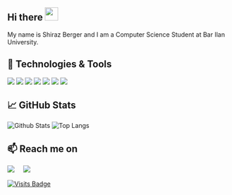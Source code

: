 ## Hi there <img src="https://raw.githubusercontent.com/aemmadi/aemmadi/master/wave.gif" width="30px">
  
My name is Shiraz Berger and I am a Computer Science Student at Bar Ilan University.

## 🔧 Technologies & Tools
<p align="left">
 <img src="https://img.shields.io/badge/java-%23ED8B00.svg?&style=for-the-badge&logo=java&logoColor=white"> <img src="https://img.shields.io/badge/c%20-%2300599C.svg?&style=for-the-badge&logo=c&logoColor=white">
 <img src="https://img.shields.io/badge/c++%20-%2300599C.svg?&style=for-the-badge&logo=c%2B%2B&ogoColor=white">
<img src="https://img.shields.io/badge/c%23%20-%23239120.svg?&style=for-the-badge&logo=c-sharp&logoColor=white">
<img src="https://img.shields.io/badge/javascript%20-%23323330.svg?&style=for-the-badge&logo=javascript&logoColor=%23F7DF1E">
<img src="https://img.shields.io/badge/kotlin-%230095D5.svg?&style=for-the-badge&logo=kotlin&logoColor=white">
<img src="https://img.shields.io/badge/python%20-%2314354C.svg?&style=for-the-badge&logo=python&logoColor=white">  
</p>

## &#x1f4c8; GitHub Stats
![Github Stats](https://github-readme-stats.vercel.app/api?username=shiraz318&count_private=true&show_icons=true&include_all_commits=true)
![Top Langs](https://github-readme-stats.vercel.app/api/top-langs/?username=shiraz318&hide=TeX&layout=compact)


## 📫 Reach me on
<p align="left">
  <a target="_blank"href="https://www.linkedin.com/in/shiraz-berger-6a4a861b4/"><img src="https://img.shields.io/badge/linkedin-%230077B5.svg?&style=for-the-badge&logo=linkedin&logoColor=white" /></a>&nbsp;&nbsp;&nbsp;&nbsp;
  <a href="mailto:shiraz422@gmail.com?subject=Hello%20Ileri,%20From%20Github"><img src="https://img.shields.io/badge/gmail-%23D14836.svg?&style=for-the-badge&logo=gmail&logoColor=white" /></a>&nbsp;&nbsp;&nbsp;&nbsp;
</p>

[![Visits Badge](https://badges.pufler.dev/visits/shiraz318/shiraz318)](https://badges.pufler.dev)


<!--

#### 📫 How To Reach Me:   
[<img src="https://img.icons8.com/color/48/000000/linkedin.png" width="3.5%"/>](https://www.linkedin.com/in/shiraz-berger-6a4a861b4/)
<a href="mailto:shiraz422@gmail.com"> <img src="https://img.icons8.com/fluent/48/000000/gmail.png" width="3.5%"/> </a>  




**shiraz318/shiraz318** is a ✨ _special_ ✨ repository because its `README.md` (this file) appears on your GitHub profile.

Here are some ideas to get you started:

- 🔭 I’m currently working on ...
- 🌱 I’m currently learning ...
- 👯 I’m looking to collaborate on ...
- 🤔 I’m looking for help with ...
- 💬 Ask me about ...
- 📫 How to reach me: ...
- 😄 Pronouns: ...
- ⚡ Fun fact: ...
-->
